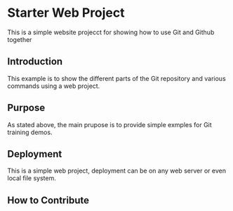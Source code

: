 # Starter Web Project

This is a simple website projecct for showing how to use Git and Github together

## Introduction

This example is to show the different parts of the Git repository and various commands using a web project.

## Purpose

As stated above, the main prupose is to provide simple exmples for Git training demos.

## Deployment

This is a simple web project, deployment can be on any web server or even local file system.

## How to Contribute

